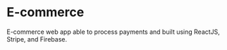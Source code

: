 # E-commerce
E-commerce web app able to process payments and built using ReactJS, Stripe, and Firebase.
